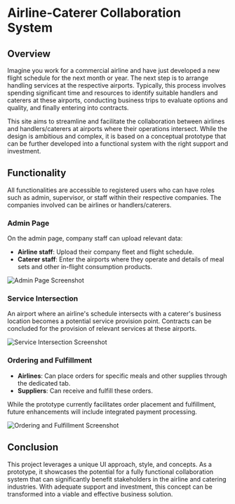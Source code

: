 # Airline-Caterer Collaboration System

## Overview

Imagine you work for a commercial airline and have just developed a new flight schedule for the next month or year. The next step is to arrange handling services at the respective airports. Typically, this process involves spending significant time and resources to identify suitable handlers and caterers at these airports, conducting business trips to evaluate options and quality, and finally entering into contracts.

This site aims to streamline and facilitate the collaboration between airlines and handlers/caterers at airports where their operations intersect. While the design is ambitious and complex, it is based on a conceptual prototype that can be further developed into a functional system with the right support and investment.

## Functionality

All functionalities are accessible to registered users who can have roles such as admin, supervisor, or staff within their respective companies. The companies involved can be airlines or handlers/caterers.

### Admin Page

On the admin page, company staff can upload relevant data:
- **Airline staff**: Upload their company fleet and flight schedule.
- **Caterer staff**: Enter the airports where they operate and details of meal sets and other in-flight consumption products.

![Admin Page Screenshot](link-to-image-admin-page.png)

### Service Intersection

An airport where an airline's schedule intersects with a caterer's business location becomes a potential service provision point. Contracts can be concluded for the provision of relevant services at these airports.

![Service Intersection Screenshot](link-to-image-service-intersection.png)

### Ordering and Fulfillment

- **Airlines**: Can place orders for specific meals and other supplies through the dedicated tab.
- **Suppliers**: Can receive and fulfill these orders. 

While the prototype currently facilitates order placement and fulfillment, future enhancements will include integrated payment processing.

![Ordering and Fulfillment Screenshot](link-to-image-ordering-fulfillment.png)

## Conclusion

This project leverages a unique UI approach, style, and concepts. As a prototype, it showcases the potential for a fully functional collaboration system that can significantly benefit stakeholders in the airline and catering industries. With adequate support and investment, this concept can be transformed into a viable and effective business solution.
